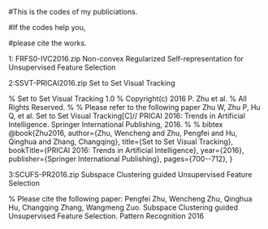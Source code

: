 #This is the codes of my publiciations.

#If the codes help you,

#please cite the works.

1: FRFS0-IVC2016.zip
Non-convex Regularized Self-representation for Unsupervised Feature Selection

2:SSVT-PRICAI2016.zip
Set to Set Visual Tracking

% Set to Set Visual Tracking 1.0
% Copyright(c) 2016 P. Zhu et al. 
% All Rights Reserved.
%
% Please refer to the following paper
Zhu W, Zhu P, Hu Q, et al. Set to Set Visual Tracking[C]// 
PRICAI 2016: Trends in Artificial Intelligence. Springer International Publishing, 2016.
% 
% bibtex
@book{Zhu2016,
author={Zhu, Wencheng and Zhu, Pengfei and Hu, Qinghua and Zhang, Changqing},
title={Set to Set Visual Tracking},
bookTitle={PRICAI 2016: Trends in Artificial Intelligence},
year={2016},
publisher={Springer International Publishing},
pages={700--712},
}

3:SCUFS-PR2016.zip
Subspace Clustering guided Unsupervised Feature Selection

% Please cite the following paper:
Pengfei Zhu, Wencheng Zhu, Qinghua Hu, Changqing Zhang, Wangmeng Zuo. 
Subspace Clustering guided Unsupervised Feature Selection. Pattern Recognition 2016
